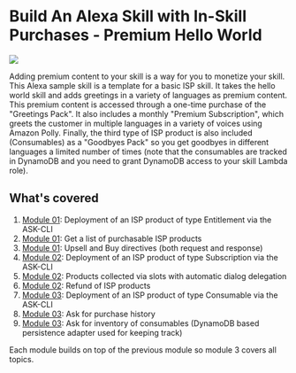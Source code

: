 # Build An Alexa Skill with In-Skill Purchases - Premium Hello World
<img src="https://m.media-amazon.com/images/G/01/mobile-apps/dex/alexa/alexa-skills-kit/tutorials/fact/header._TTH_.png" />

Adding premium content to your skill is a way for you to monetize your skill.  This Alexa sample skill is a template for a basic ISP skill. It takes the hello world skill and adds greetings in a variety of languages as premium content. This premium content is accessed through a one-time purchase of the "Greetings Pack". It also includes a monthly "Premium Subscription", which greets the customer in multiple languages in a variety of voices using Amazon Polly. Finally, the third type of ISP product is also included (Consumables) as a "Goodbyes Pack" so you get goodbyes in different languages a limited number of times (note that the consumables are tracked in DynamoDB and you need to grant DynamoDB access to your skill Lambda role).

## What's covered
1. [Module 01](./01): Deployment of an ISP product of type Entitlement via the ASK-CLI
2. [Module 01](./01): Get a list of purchasable ISP products
3. [Module 01](./01): Upsell and Buy directives (both request and response)
4. [Module 02](./02): Deployment of an ISP product of type Subscription via the ASK-CLI
5. [Module 02](./02): Products collected via slots with automatic dialog delegation
6. [Module 02](./02): Refund of ISP products
7. [Module 03](./03): Deployment of an ISP product of type Consumable via the ASK-CLI
8. [Module 03](./03): Ask for purchase history
9. [Module 03](./03): Ask for inventory of consumables (DynamoDB based persistence adapter used for keeping track)

Each module builds on top of the previous module so module 3 covers all topics.
